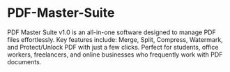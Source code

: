 # PDF-Master-Suite
PDF Master Suite v1.0 is an all-in-one software designed to manage PDF files effortlessly. Key features include: Merge, Split, Compress, Watermark, and Protect/Unlock PDF with just a few clicks. Perfect for students, office workers, freelancers, and online businesses who frequently work with PDF documents.

